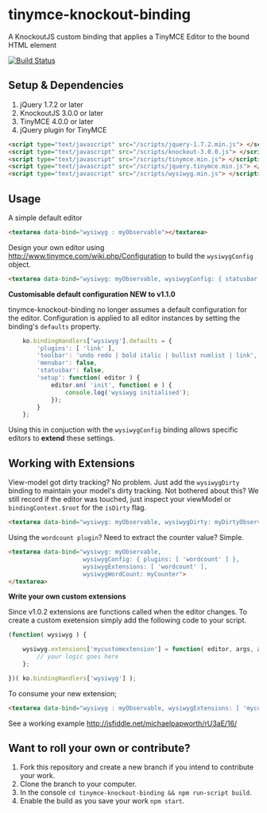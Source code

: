 tinymce-knockout-binding
========================

A KnockoutJS custom binding that applies a TinyMCE Editor to the bound HTML element

[![Build Status](https://travis-ci.org/michaelpapworth/tinymce-knockout-binding.png?branch=master)](https://travis-ci.org/michaelpapworth/tinymce-knockout-binding)

Setup & Dependencies
--------------------

  1.  jQuery 1.7.2 or later
  2.  KnockoutJS 3.0.0 or later
  3.  TinyMCE 4.0.0 or later
  4.  jQuery plugin for TinyMCE

```html
<script type="text/javascript" src="/scripts/jquery-1.7.2.min.js"> </script>
<script type="text/javascript" src="/scripts/knockout-3.0.0.js"> </script>
<script type="text/javascript" src="/scripts/tinymce.min.js"> </script>
<script type="text/javascript" src="/scripts/jquery.tinymce.min.js"> </script>
<script type="text/javascript" src="/scripts/wysiwyg.min.js"> </script>
```

Usage
-----

A simple default editor

```html
<textarea data-bind="wysiwyg : myObservable"></textarea>
```

Design your own editor using http://www.tinymce.com/wiki.php/Configuration to build the `wysiwygConfig` object.

```html
<textarea data-bind="wysiwyg: myObservable, wysiwygConfig: { statusbar: true }"></textarea>
```

**Customisable default configuration NEW to v1.1.0**

tinymce-knockout-binding no longer assumes a default configuration for the editor.  Configuration is applied to all editor instances by setting the binding's `defaults` property.

```js
    ko.bindingHandlers['wysiwyg'].defaults = {
        'plugins': [ 'link' ],
        'toolbar': 'undo redo | bold italic | bullist numlist | link',
        'menubar': false,
        'statusbar': false,
        'setup': function( editor ) {
            editor.on( 'init', function( e ) {
                console.log('wysiwyg initialised');
            });
        }
    };
```

Using this in conjuction with the `wysiwygConfig` binding allows specific editors to **extend** these settings.

Working with Extensions
-----------------------

View-model got dirty tracking?  No problem.  Just add the `wysiwygDirty` binding to maintain your model's dirty tracking.  Not bothered about this?  We still record if the editor was touched, just inspect your viewModel or `bindingContext.$root` for the `isDirty` flag.
 
```html
<textarea data-bind="wysiwyg: myObservable, wysiwygDirty: myDirtyObservable, wysiwygExtensions: [ 'dirty' ]"></textarea>
```

Using the `wordcount plugin`?  Need to extract the counter value?  Simple.

```html
<textarea data-bind="wysiwyg: myObservable,
                     wysiwygConfig: { plugins: [ 'wordcount' ] },
                     wysiwygExtensions: [ 'wordcount' ],
                     wysiwygWordCount: myCounter">
</textarea>
```

**Write your own custom extensions**

Since v1.0.2 extensions are functions called when the editor changes.  To create a custom exetension simply add the following code to your script.

```js
(function( wysiwyg ) {

	wysiwyg.extensions['mycustomextension'] = function( editor, args, allBindings, bindingContext ) {
		// your logic goes here
	};

})( ko.bindingHandlers['wysiwyg'] );
```

To consume your new extension;
```html
<textarea data-bind="wysiwyg : myObservable, wysiwygExtensions: [ 'mycustomextension' ]"></textarea>
```

See a working example http://jsfiddle.net/michaelpapworth/rU3aE/16/

Want to roll your own or contribute?
----------------------

  1. Fork this repository and create a new branch if you intend to contribute your work.
  2. Clone the branch to your computer.
  3. In the console `cd tinymce-knockout-binding && npm run-script build`.
  4. Enable the build as you save your work `npm start`.
